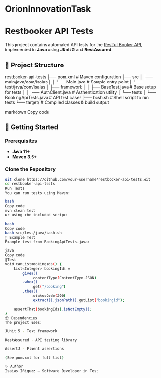 # OrionInnovationTask
# Restbooker API Tests

This project contains automated API tests for the [Restful Booker API](https://restful-booker.herokuapp.com/), implemented in **Java** using **JUnit 5** and **RestAssured**.

## 📂 Project Structure

restbooker-api-tests
├── pom.xml # Maven configuration
├── src
│ ├── main/java/com/isaias
│ │ └── Main.java # Sample entry point
│ └── test/java/com/isaias
│ ├── framework
│ │ ├── BaseTest.java # Base setup for tests
│ │ └── AuthClient.java # Authentication utility
│ └── tests
│ └── BookingApiTests.java # API test cases
├── bash.sh # Shell script to run tests
└── target/ # Compiled classes & build output

markdown
Copy code

## 🚀 Getting Started

### Prerequisites
- **Java 11+**
- **Maven 3.6+**

### Clone the Repository
```bash
git clone https://github.com/your-username/restbooker-api-tests.git
cd restbooker-api-tests
Run Tests
You can run tests using Maven:

bash
Copy code
mvn clean test
Or using the included script:

bash
Copy code
bash src/test/java/bash.sh
🧪 Example Test
Example test from BookingApiTests.java:

java
Copy code
@Test
void canListBookingIds() {
    List<Integer> bookingIds =
        given()
            .contentType(ContentType.JSON)
        .when()
            .get("/booking")
        .then()
            .statusCode(200)
            .extract().jsonPath().getList("bookingid");

    assertThat(bookingIds).isNotEmpty();
}
📦 Dependencies
The project uses:

JUnit 5 - Test framework

RestAssured - API testing library

AssertJ - Fluent assertions

(See pom.xml for full list)

✨ Author
Isaias Iñiguez – Software Developer in Test

